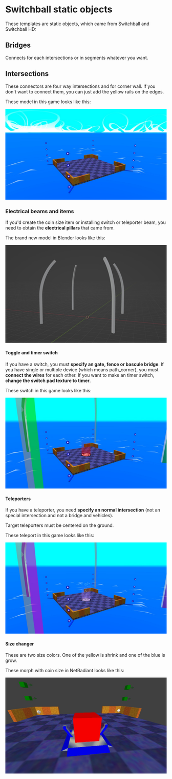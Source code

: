 # Switchball static objects
These templates are static objects, which came from Switchball and Switchball HD:

## Bridges
Connects for each intersections or in segments whatever you want.

## Intersections
These connectors are four way intersections and for corner wall.
If you don't want to connect them, you can just add the yellow rails on the edges.

These model in this game looks like this:

![template-intersection](img/examples/intersection.jpg)

### Electrical beams and items
If you'd create the coin size item or installing switch or teleporter beam, you need to obtain the **electrical pillars** that came from.

The brand new model in Blender looks like this:

![template-electrical-quadpillar](img/examples/electrical-quadpillar.jpg)

#### Toggle and timer switch
If you have a switch, you must **specify an gate, fence or bascule bridge**.
If you have single or multiple device (which means path_corner), you must **connect the wires** for each other.
If you want to make an timer switch, **change the switch pad texture to timer**.

These switch in this game looks like this:

![template-intersection-toggletimer](img/examples/intersection-switch.jpg)

#### Teleporters
If you have a teleporter, you need **specify an normal intersection**
(not an special intersection and not a bridge and vehicles).

Target teleporters must be centered on the ground.

These teleport in this game looks like this:

![template-intersection-teleport](img/examples/intersection-teleport.jpg)

#### Size changer
These are two size colors. One of the yellow is shrink and one of the blue is grow.

These morph with coin size in NetRadiant looks like this:

![template-intersection-size](img/examples/intersection-size2.jpg)

